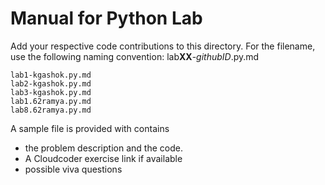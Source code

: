 # Manual for Python Lab

Add your respective code contributions to this directory. 
For the filename, use the following naming convention: lab**XX**-_githubID_.py.md

    lab1-kgashok.py.md
    lab2-kgashok.py.md
    lab3-kgashok.py.md
    lab1.62ramya.py.md
    lab8.62ramya.py.md

A sample file is provided with contains 
  - the problem description and the code. 
  - A Cloudcoder exercise link if available
  - possible viva questions 
 

